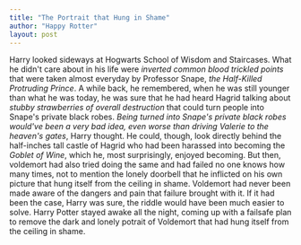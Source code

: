 ```yaml
---
title: "The Portrait that Hung in Shame"
author: "Happy Rotter"
layout: post
---
```

Harry looked sideways at Hogwarts School of Wisdom and Staircases. What he didn't care about in his life were _inverted common blood trickled points_ that were taken almost everyday by Professor Snape, _the Half-Killed Protruding Prince_. A while back, he remembered, when he was still younger than what he was today, he was sure that he had heard Hagrid talking about _stubby strawberries of overall destruction_ that could turn people into Snape's private black robes. _Being turned into Snape's private black robes would've been a very bad idea, even worse than driving Valerie to the heaven's gates_, Harry thought. He could, though, look directly behind the half-inches tall castle of Hagrid who had been harassed into becoming the _Goblet of Wine_, which he, most surprisingly, enjoyed becoming. But then, voldemort had also tried doing the same and had failed no one knows how many times, not to mention the lonely doorbell that he inflicted on his own picture that hung itself from the ceiling in shame. Voldemort had never been made aware of the dangers and pain that failure brought with it. If it had been the case, Harry was sure, the riddle would have been much easier to solve. Harry Potter stayed awake all the night, coming up with a failsafe plan to remove the dark and lonely potrait of Voldemort that had hung itself from the ceiling in shame. 
